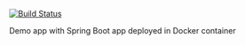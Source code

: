 
[![Build Status](https://travis-ci.org/briansjavablog/docker-spring-boot.svg?branch=master)](https://travis-ci.org/briansjavablog/docker-spring-boot)

Demo app with Spring Boot app deployed in Docker container 

